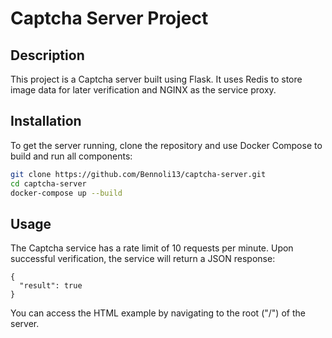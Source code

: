 # Captcha Server Project

## Description

This project is a Captcha server built using Flask. It uses Redis to store image data for later verification and NGINX as the service proxy.

## Installation

To get the server running, clone the repository and use Docker Compose to build and run all components:

```bash
git clone https://github.com/Bennoli13/captcha-server.git
cd captcha-server
docker-compose up --build
```

## Usage
The Captcha service has a rate limit of 10 requests per minute. Upon successful verification, the service will return a JSON response:
```
{
  "result": true
}
```
You can access the HTML example by navigating to the root ("/") of the server.
